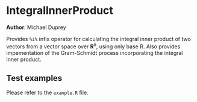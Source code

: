 # IntegralInnerProduct
**Author**: Michael Duprey

Provides `%i%` infix operator for calculating the integral inner product of two vectors from a vector space over **R**<sup>n</sup>, using only base R. Also provides impementation of the Gram-Schmidt process incorporating the integral inner product.

## Test examples

Please refer to the `example.R` file.